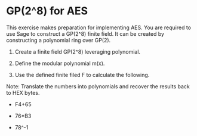 # GP(2^8) for AES

This exercise makes preparation for implementing AES. You are required to use Sage to construct a GP(2^8) finite field. It can be created by constructing a polynomial ring over GP(2).

1. Create a finite field GP(2^8) leveraging polynomial.

2. Define the modular polynomial m(x).

3. Use the defined finite filed F to calculate the following. 

Note: Translate the numbers into polynomials and recover the results back to HEX bytes.

- F4+65

- 76*B3

- 78^-1

